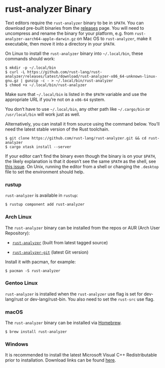# rust-analyzer Binary

Text editors require the `rust-analyzer` binary to be in
`$PATH`. You can download pre-built binaries from the
[releases](https://github.com/rust-lang/rust-analyzer/releases) page.
You will need to uncompress and rename the binary for your platform,
e.g. from `rust-analyzer-aarch64-apple-darwin.gz` on Mac OS to
`rust-analyzer`, make it executable, then move it into a directory in
your `$PATH`.

On Linux to install the `rust-analyzer` binary into `~/.local/bin`,
these commands should work:

    $ mkdir -p ~/.local/bin
    $ curl -L https://github.com/rust-lang/rust-analyzer/releases/latest/download/rust-analyzer-x86_64-unknown-linux-gnu.gz | gunzip -c - > ~/.local/bin/rust-analyzer
    $ chmod +x ~/.local/bin/rust-analyzer

Make sure that `~/.local/bin` is listed in the `$PATH` variable and use
the appropriate URL if you’re not on a `x86-64` system.

You don’t have to use `~/.local/bin`, any other path like `~/.cargo/bin`
or `/usr/local/bin` will work just as well.

Alternatively, you can install it from source using the command below.
You’ll need the latest stable version of the Rust toolchain.

    $ git clone https://github.com/rust-lang/rust-analyzer.git && cd rust-analyzer
    $ cargo xtask install --server

If your editor can’t find the binary even though the binary is on your
`$PATH`, the likely explanation is that it doesn’t see the same `$PATH`
as the shell, see [this
issue](https://github.com/rust-lang/rust-analyzer/issues/1811). On Unix,
running the editor from a shell or changing the `.desktop` file to set
the environment should help.

### rustup

`rust-analyzer` is available in `rustup`:

    $ rustup component add rust-analyzer

### Arch Linux

The `rust-analyzer` binary can be installed from the repos or AUR (Arch
User Repository):

-   [`rust-analyzer`](https://www.archlinux.org/packages/extra/x86_64/rust-analyzer/)
    (built from latest tagged source)

-   [`rust-analyzer-git`](https://aur.archlinux.org/packages/rust-analyzer-git)
    (latest Git version)

Install it with pacman, for example:

    $ pacman -S rust-analyzer

### Gentoo Linux

`rust-analyzer` is installed when the `rust-analyzer` use flag is set for dev-lang/rust or dev-lang/rust-bin. You also need to set the `rust-src` use flag.

### macOS

The `rust-analyzer` binary can be installed via
[Homebrew](https://brew.sh/).

    $ brew install rust-analyzer

### Windows

It is recommended to install the latest Microsoft Visual C++ Redistributable prior to installation.
Download links can be found
[here](https://learn.microsoft.com/en-us/cpp/windows/latest-supported-vc-redist).

